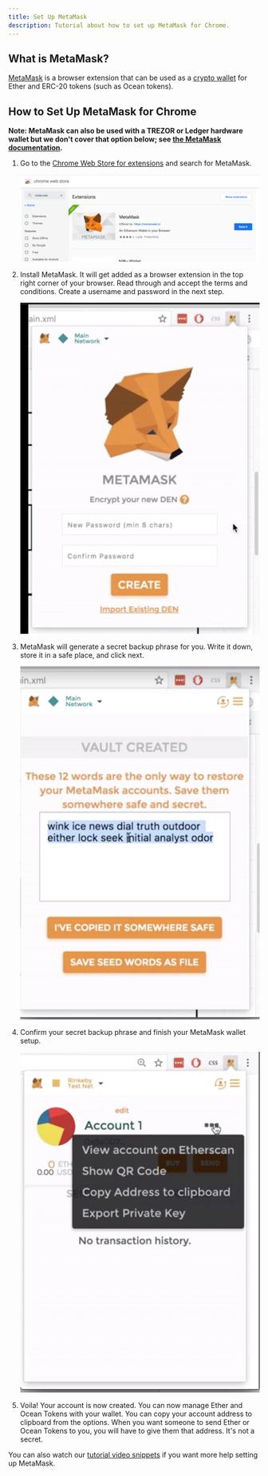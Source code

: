 ```yaml
---
title: Set Up MetaMask
description: Tutorial about how to set up MetaMask for Chrome.
---
```


## What is MetaMask?

[MetaMask](https://metamask.io/) is a browser extension that can be used as a [crypto wallet](/concepts/wallets) for Ether and ERC-20 tokens (such as Ocean tokens).

## How to Set Up MetaMask for Chrome

**Note: MetaMask can also be used with a TREZOR or Ledger hardware wallet but we don't cover that option below; see [the MetaMask documentation](https://metamask.zendesk.com/hc/en-us/articles/360020394612-How-to-connect-a-Trezor-or-Ledger-Hardware-Wallet).**

1. Go to the [Chrome Web Store for extensions](https://chrome.google.com/webstore/category/extensions) and search for MetaMask.

   ![metamask-chrome-store](images/metamask-chrome-extension.png)

2. Install MetaMask. It will get added as a browser extension in the top right corner of your browser. Read through and accept the terms and conditions. Create a username and password in the next step.

   ![tandc-metamask](images/metamask-create-username-password.png)

3. MetaMask will generate a secret backup phrase for you. Write it down, store it in a safe place, and click next.

   ![backup](images/metamask-secret-passcode.png)

4. Confirm your secret backup phrase and finish your MetaMask wallet setup.

   ![setup-final-metamask](images/metamask_view-account-options.png)

5. Voila! Your account is now created. You can now manage Ether and Ocean Tokens with your wallet. You can copy your account address to clipboard from the options. When you want someone to send Ether or Ocean Tokens to you, you will have to give them that address. It's not a secret.

You can also watch our [tutorial video snippets](https://www.youtube.com/playlist?list=PL_dn0wVs9kWolBCbtHaFxsi408cumOeth) if you want more help setting up MetaMask.
